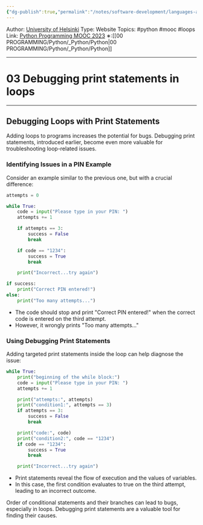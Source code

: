 ```yaml
---
{"dg-publish":true,"permalink":"/notes/software-development/languages-and-frameworks/python/0-python-programming-mooc/introduction/part-2/04-simple-loops/03-debugging-print-statements-in-loops/","created":"2025-07-13T15:25:00.486+08:00"}
---
```


Author: [University of Helsinki](https://programming-23.mooc.fi/)
Type: Website
Topics: #python #mooc #loops
Link: [Python Programming MOOC 2023](https://programming-23.mooc.fi/)
∗:[[00 PROGRAMMING/Python/_Python/Python\|00 PROGRAMMING/Python/_Python/Python]] 

---
# 03 Debugging print statements in loops

--- 
## Debugging Loops with Print Statements

Adding loops to programs increases the potential for bugs. Debugging print statements, introduced earlier, become even more valuable for troubleshooting loop-related issues.

### Identifying Issues in a PIN Example

Consider an example similar to the previous one, but with a crucial difference:

```python
attempts = 0

while True:
    code = input("Please type in your PIN: ")
    attempts += 1

    if attempts == 3:
        success = False
        break

    if code == "1234":
        success = True
        break

    print("Incorrect...try again")

if success:
    print("Correct PIN entered!")
else:
    print("Too many attempts...")
```

- The code should stop and print "Correct PIN entered!" when the correct code is entered on the third attempt.
- However, it wrongly prints "Too many attempts..."

### Using Debugging Print Statements

Adding targeted print statements inside the loop can help diagnose the issue:

```python
while True:
    print("beginning of the while block:")
    code = input("Please type in your PIN: ")
    attempts += 1

    print("attempts:", attempts)
    print("condition1:", attempts == 3)
    if attempts == 3:
        success = False
        break

    print("code:", code)
    print("condition2:", code == "1234")
    if code == "1234":
        success = True
        break

    print("Incorrect...try again")
```

- Print statements reveal the flow of execution and the values of variables.
- In this case, the first condition evaluates to true on the third attempt, leading to an incorrect outcome.

Order of conditional statements and their branches can lead to bugs, especially in loops. Debugging print statements are a valuable tool for finding their causes.
